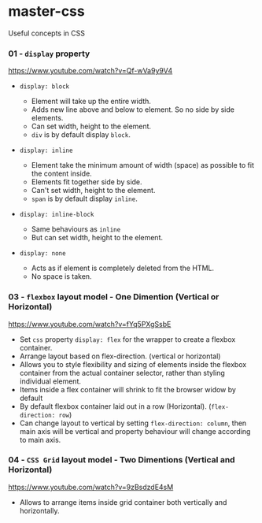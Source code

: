 # master-css
Useful concepts in CSS   

### 01 - `display` property  
https://www.youtube.com/watch?v=Qf-wVa9y9V4 

- `display: block`   
  - Element will take up the entire width.
  - Adds new line above and below to element. So no side by side elements.
  - Can set width, height to the element.
  - `div` is by default display `block`.

- `display: inline`
    - Element take the minimum amount of width (space) as possible to fit the content inside.
    - Elements fit together side by side.
    - Can't set width, height to the element.
    - `span` is by default display `inline`.

- `display: inline-block`
  - Same behaviours as `inline`
  - But can set width, height to the element.

- `display: none`
  - Acts as if element is completely deleted from the HTML.
  - No space is taken.


### 03 - `flexbox` layout model - One Dimention (Vertical or Horizontal)
https://www.youtube.com/watch?v=fYq5PXgSsbE
- Set `css` property `display: flex` for the wrapper to create a flexbox container.
- Arrange layout based on flex-direction. (vertical or horizontal)
- Allows you to style flexibility and sizing of elements inside the flexbox container from the actual container selector, rather than styling individual element.
- Items inside a flex container will shrink to fit the browser widow by default
- By default flexbox container laid out in a row (Horizontal). (`flex-direction: row`)
- Can change layout to vertical by setting `flex-direction: column`, then main axis will be vertical and property behaviour will change according to main axis.

### 04 - `CSS Grid` layout model - Two Dimentions (Vertical and Horizontal)
https://www.youtube.com/watch?v=9zBsdzdE4sM
- Allows to arrange items inside grid container both vertically and horizontally.